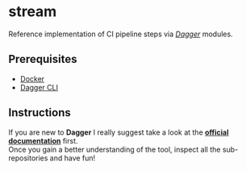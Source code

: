 # stream
Reference implementation of CI pipeline steps via [*Dagger*](https://dagger.io/) modules.  

## Prerequisites
- [Docker](https://www.docker.com/get-started/)
- [Dagger CLI](https://docs.dagger.io/install)

## Instructions
If you are new to **Dagger** I really suggest take a look at the [**official documentation**](https://docs.dagger.io/) first.  
Once you gain a better understanding of the tool, inspect all the sub-repositories and have fun!  

